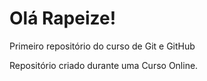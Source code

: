 # Olá Rapeize!
 Primeiro repositório do curso de Git e GitHub

Repositório criado durante uma Curso Online.
